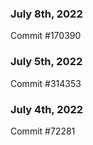 ### July 8th, 2022

Commit #170390

### July 5th, 2022

Commit #314353


### July 4th, 2022

Commit #72281
